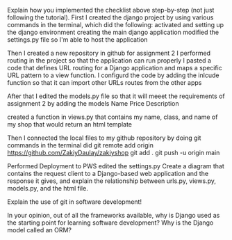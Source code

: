 Explain how you implemented the checklist above step-by-step (not just following the tutorial).
First I created the django project by using various commands in the terminal, which did the following:
    activated and setting up the django environment
    creating the main django application
    modified the settings.py file so I'm able to host the application

Then I created a new repository in github for assignment 2
I performed routing in the project so that the application can run properly
    I pasted a code that defines URL routing for a Django application and maps a specific URL pattern to a view function.
    I configurd the code by adding the inlcude function so that it can import other URLs routes from the other apps

After that I edited the models.py file so that it will meeet the requirements of assignment 2 by adding the models 
    Name 
    Price
    Description

created a function in views.py that contains my name, class, and name of my shop that would return an html template

Then I connected the local files to my github repository by doing git commands in the terminal
    did  git remote add origin https://github.com/ZakiyDaulay/zakiyshop
    git  add .
    git push -u origin main



Performed Deployment to PWS
edited the settings.py 
Create a diagram that contains the request client to a Django-based web application and the response it gives, and explain the relationship between urls.py, views.py, models.py, and the html file.


Explain the use of git in software development!


In your opinion, out of all the frameworks available, why is Django used as the starting point for learning software development?
Why is the Django model called an ORM?



